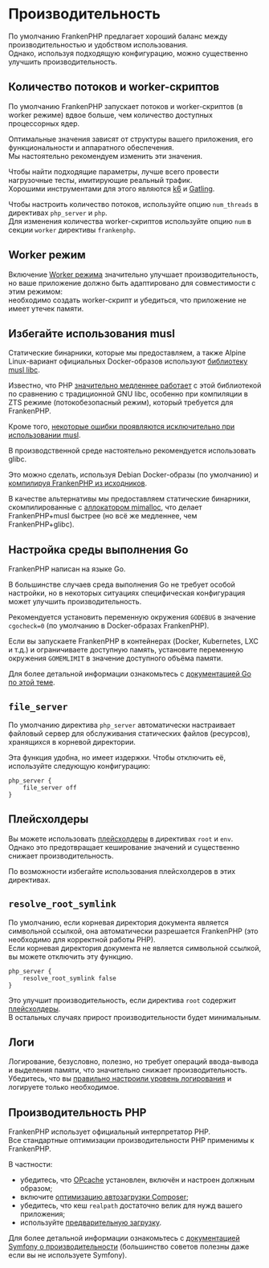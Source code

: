 # Производительность

По умолчанию FrankenPHP предлагает хороший баланс между производительностью и удобством использования.  
Однако, используя подходящую конфигурацию, можно существенно улучшить производительность.

## Количество потоков и worker-скриптов

По умолчанию FrankenPHP запускает потоков и worker-скриптов (в worker режиме) вдвое больше, чем количество доступных процессорных ядер.

Оптимальные значения зависят от структуры вашего приложения, его функциональности и аппаратного обеспечения.  
Мы настоятельно рекомендуем изменить эти значения.

Чтобы найти подходящие параметры, лучше всего провести нагрузочные тесты, имитирующие реальный трафик.  
Хорошими инструментами для этого являются [k6](https://k6.io) и [Gatling](https://gatling.io).

Чтобы настроить количество потоков, используйте опцию `num_threads` в директивах `php_server` и `php`.  
Для изменения количества worker-скриптов используйте опцию `num` в секции `worker` директивы `frankenphp`.

## Worker режим

Включение [Worker режима](worker.md) значительно улучшает производительность,  
но ваше приложение должно быть адаптировано для совместимости с этим режимом:  
необходимо создать worker-скрипт и убедиться, что приложение не имеет утечек памяти.

## Избегайте использования musl

Статические бинарники, которые мы предоставляем, а также Alpine Linux-вариант официальных Docker-образов используют [библиотеку musl libc](https://musl.libc.org).

Известно, что PHP [значительно медленнее работает](https://gitlab.alpinelinux.org/alpine/aports/-/issues/14381) с этой библиотекой по сравнению с традиционной GNU libc, особенно при компиляции в ZTS режиме (потокобезопасный режим), который требуется для FrankenPHP.

Кроме того, [некоторые ошибки проявляются исключительно при использовании musl](https://github.com/php/php-src/issues?q=sort%3Aupdated-desc+is%3Aissue+is%3Aopen+label%3ABug+musl).

В производственной среде настоятельно рекомендуется использовать glibc.

Это можно сделать, используя Debian Docker-образы (по умолчанию) и [компилируя FrankenPHP из исходников](compile.md).

В качестве альтернативы мы предоставляем статические бинарники, скомпилированные с [аллокатором mimalloc](https://github.com/microsoft/mimalloc), что делает FrankenPHP+musl быстрее (но всё же медленнее, чем FrankenPHP+glibc).

## Настройка среды выполнения Go

FrankenPHP написан на языке Go.

В большинстве случаев среда выполнения Go не требует особой настройки, но в некоторых ситуациях специфическая конфигурация может улучшить производительность.

Рекомендуется установить переменную окружения `GODEBUG` в значение `cgocheck=0` (по умолчанию в Docker-образах FrankenPHP).

Если вы запускаете FrankenPHP в контейнерах (Docker, Kubernetes, LXC и т.д.) и ограничиваете доступную память, установите переменную окружения `GOMEMLIMIT` в значение доступного объёма памяти.

Для более детальной информации ознакомьтесь с [документацией Go по этой теме](https://pkg.go.dev/runtime#hdr-Environment_Variables).

## `file_server`

По умолчанию директива `php_server` автоматически настраивает файловый сервер для обслуживания статических файлов (ресурсов), хранящихся в корневой директории.

Эта функция удобна, но имеет издержки. Чтобы отключить её, используйте следующую конфигурацию:

```caddyfile
php_server {
    file_server off
}
```

## Плейсхолдеры

Вы можете использовать [плейсхолдеры](https://caddyserver.com/docs/conventions#placeholders) в директивах `root` и `env`.  
Однако это предотвращает кеширование значений и существенно снижает производительность.

По возможности избегайте использования плейсхолдеров в этих директивах.

## `resolve_root_symlink`

По умолчанию, если корневая директория документа является символьной ссылкой, она автоматически разрешается FrankenPHP (это необходимо для корректной работы PHP).  
Если корневая директория документа не является символьной ссылкой, вы можете отключить эту функцию.

```caddyfile
php_server {
    resolve_root_symlink false
}
```

Это улучшит производительность, если директива `root` содержит [плейсхолдеры](https://caddyserver.com/docs/conventions#placeholders).  
В остальных случаях прирост производительности будет минимальным.

## Логи

Логирование, безусловно, полезно, но требует операций ввода-вывода и выделения памяти, что значительно снижает производительность.  
Убедитесь, что вы [правильно настроили уровень логирования](https://caddyserver.com/docs/caddyfile/options#log) и логируете только необходимое.

## Производительность PHP

FrankenPHP использует официальный интерпретатор PHP.  
Все стандартные оптимизации производительности PHP применимы к FrankenPHP.

В частности:

- убедитесь, что [OPcache](https://www.php.net/manual/en/book.opcache.php) установлен, включён и настроен должным образом;
- включите [оптимизацию автозагрузки Composer](https://getcomposer.org/doc/articles/autoloader-optimization.md);
- убедитесь, что кеш `realpath` достаточно велик для нужд вашего приложения;
- используйте [предварительную загрузку](https://www.php.net/manual/en/opcache.preloading.php).

Для более детальной информации ознакомьтесь с [документацией Symfony о производительности](https://symfony.com/doc/current/performance.html) (большинство советов полезны даже если вы не используете Symfony).
